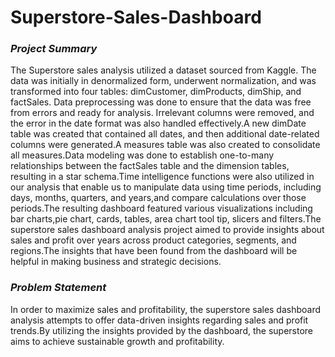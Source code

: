 # Superstore-Sales-Dashboard

### *Project Summary*

The Superstore sales analysis utilized a dataset sourced from Kaggle. The data was initially in denormalized form, underwent normalization, and was transformed into four tables: dimCustomer, dimProducts, dimShip, and factSales. Data preprocessing was done to ensure that the data was free from errors and ready for analysis. Irrelevant columns were removed, and the error in the date format was also handled effectively.A new dimDate table was created that contained all dates, and then additional date-related columns were generated.A measures table was also created to consolidate all measures.Data modeling was done to establish one-to-many relationships between the factSales table and the dimension tables, resulting in a star schema.Time intelligence functions were also utilized in our analysis that enable us to manipulate data using time periods, including days, months, quarters, and years,and compare calculations over those periods.The resulting dashboard featured various visualizations including bar charts,pie chart, cards, tables, area chart tool tip, slicers and filters.The superstore sales dashboard analysis project aimed to provide insights about sales and profit over years across product categories, segments, and regions.The insights that have been found from the dashboard will be helpful in making business and strategic decisions.


### *Problem Statement*
In order to maximize sales and profitability, the superstore sales dashboard analysis attempts to offer data-driven insights regarding sales and profit trends.By utilizing the insights provided by the dashboard, the superstore aims to achieve sustainable growth and profitability.




